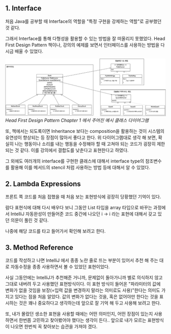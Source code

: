## 1. Interface

처음 Java를 공부할 때 Interface의 역할을 "특정 구현을 강제하는 역할"로 공부했던 것 같다.

그래서 Interface를 통해 다형성을 활용할 수 있는 방법을 잘 떠올리지 못했었다. Head First Design Pattern 책이나, 강의의 예제를 보면서 인터페이스를 사용하는 방법을 다시금 배울 수 있었다.

![Example Class Diagram in HFDP chapter.1](./images/img.png)
*Head First Design Pattern Chapter 1 에서 주어진 예시 클래스 다이어그램*

또, 책에서는 되도록이면 Inheritance 보다는 composition을 활용하는 것이 시스템의 유연성이 향상되는 등 장점이 많아서 좋다고 한다. 위 다이어그램대로 생각 해 보면, 확실히 나는 행동이나 소리를 내는 행동을 수정해야 할 때 고쳐야 되는 코드가 굉장히 제한되는 것 같다. 이를 강의에서 결합도를 낮춘다고 표현한다고 하였다.

그 외에도 여러개의 interface를 구현한 클래스에 대해서 interface type의 참조변수를 활용해 이를 메서드의 stencil 처럼 사용하는 방법 등에 대해서 알 수 있었다.

## 2. Lambda Expressions

프론트 쪽 코드를 처음 접했을 때 처음 보는 표현방식에 굉장히 당황했던 기억이 있다.

람다 표현식에 대해 다시 배우다 보니 그동안 List 타입을 array 타입으로 바꾸는 과정에서 IntelliJ 자동완성이 만들어준 코드 중간에 나오던 i -> i 라는 표현에 대해서 갖고 있던 의문이 풀린 것 같다.

나중에 해당 코드를 타고 들어가서 확인해 보려고 한다.

## 3. Method Reference

코드를 작성하고 나면 IntelliJ 에서 종종 노란 줄로 뜨는 부분이 있어서 추천 해 주는 대로 자동수정을 종종 사용하면서 볼 수 있었던 표현이었다.

사실 그동안에는 IntelliJ가 추천해준 거니까, 문제없이 돌아가니까 별로 의식하지 않고 그대로 내버려 두고 사용했던 표현방식이다.
이 표현 방식이 들어온 "파라미터의 값에 변화가 없을 것임을 보장(=입력 값을 변경하지 말라는 의미로도 사용)"한다는 의미도 가지고 있다는 점을 처음 알았다. 값의 변화가 없다는 것을, 혹은 없어야만 한다는 것을 표시하는 것은 꽤나 중요하다고 생각하는데 앞으로 잘 기억 해 두고 사용해 보려고 한다.

또, 내가 몰랐던 생소한 표현을 사용할 때에는 어떤 의미인지, 어떤 장점이 있는지 사용하면서 한번쯤 고민하고 찾아봤어야 했다는 생각이 든다.. 앞으로 내가 모르는 표현방식이 나오면 한번씩 꼭 찾아보는 습관을 가져야 겠다.
